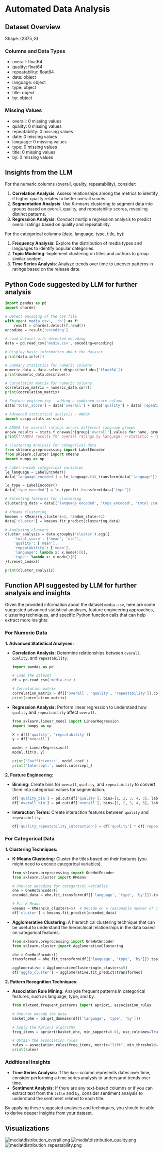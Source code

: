 # Automated Data Analysis

## Dataset Overview
Shape: (2375, 8)

### Columns and Data Types
- overall: float64
- quality: float64
- repeatability: float64
- date: object
- language: object
- type: object
- title: object
- by: object

### Missing Values
- overall: 0 missing values
- quality: 0 missing values
- repeatability: 0 missing values
- date: 0 missing values
- language: 0 missing values
- type: 0 missing values
- title: 0 missing values
- by: 0 missing values

## Insights from the LLM
For the numeric columns (overall, quality, repeatability), consider:

1. **Correlation Analysis**: Assess relationships among the metrics to identify if higher quality relates to better overall scores.
2. **Segmentation Analysis**: Use K-means clustering to segment data into groups based on overall, quality, and repeatability scores, revealing distinct patterns.
3. **Regression Analysis**: Conduct multiple regression analysis to predict overall ratings based on quality and repeatability.

For the categorical columns (date, language, type, title, by):

1. **Frequency Analysis**: Explore the distribution of media types and languages to identify popular categories.
2. **Topic Modeling**: Implement clustering on titles and authors to group similar content.
3. **Time Series Analysis**: Analyze trends over time to uncover patterns in ratings based on the release date.


## Python Code suggested by LLM for further analysis
```python
import pandas as pd
import chardet

# Detect encoding of the CSV file
with open('media.csv', 'rb') as f:
    result = chardet.detect(f.read())
encoding = result['encoding']

# Load dataset with detected encoding
data = pd.read_csv('media.csv', encoding=encoding)

# Display basic information about the dataset
print(data.info())

# Summary statistics for numeric columns
numeric_data = data.select_dtypes(include=['float64'])
print(numeric_data.describe())

# Correlation matrix for numeric columns
correlation_matrix = numeric_data.corr()
print(correlation_matrix)

# Feature engineering - adding a combined score column
data['total_score'] = data['overall'] + data['quality'] + data['repeatability']

# Advanced statistical analysis - ANOVA
import scipy.stats as stats

# ANOVA for overall ratings across different language groups
anova_results = stats.f_oneway(*[group['overall'].values for name, group in data.groupby('language')])
print(f'ANOVA results for overall ratings by language: F-statistic = {anova_results.statistic}, p-value = {anova_results.pvalue}')

# Clustering Analysis for categorical data
from sklearn.preprocessing import LabelEncoder
from sklearn.cluster import KMeans
import numpy as np

# Label encode categorical variables
le_language = LabelEncoder()
data['language_encoded'] = le_language.fit_transform(data['language'])

le_type = LabelEncoder()
data['type_encoded'] = le_type.fit_transform(data['type'])

# Selecting features for clustering
clustering_data = data[['language_encoded', 'type_encoded', 'total_score']]

# KMeans clustering
kmeans = KMeans(n_clusters=3, random_state=42)
data['cluster'] = kmeans.fit_predict(clustering_data)

# Analyzing clusters
cluster_analysis = data.groupby('cluster').agg({
    'total_score': ['mean', 'std'],
    'quality': ['mean'],
    'repeatability': ['mean'],
    'language': lambda x: x.mode()[0],
    'type': lambda x: x.mode()[0]
}).reset_index()

print(cluster_analysis)
```


## Function API suggested by LLM for further analysis and insights
Given the provided information about the dataset `media.csv`, here are some suggested advanced statistical analyses, feature engineering approaches, clustering techniques, and specific Python function calls that can help extract more insights:

### For Numeric Data
**1. Advanced Statistical Analyses:**
- **Correlation Analysis:** Determine relationships between `overall`, `quality`, and `repeatability`.
  ```python
  import pandas as pd
  
  # Load the dataset
  df = pd.read_csv('media.csv')
  
  # Correlation matrix
  correlation_matrix = df[['overall', 'quality', 'repeatability']].corr()
  print(correlation_matrix)
  ```

- **Regression Analysis:** Perform linear regression to understand how `quality` and `repeatability` affect `overall`.
  ```python
  from sklearn.linear_model import LinearRegression
  import numpy as np

  X = df[['quality', 'repeatability']]
  y = df['overall']

  model = LinearRegression()
  model.fit(X, y)
  
  print('Coefficients:', model.coef_)
  print('Intercept:', model.intercept_)
  ```

**2. Feature Engineering:**
- **Binning:** Create bins for `overall`, `quality`, and `repeatability` to convert them into categorical values for segmentation.
  ```python
  df['quality_bin'] = pd.cut(df['quality'], bins=[1, 2, 3, 4, 5], labels=['Low', 'Medium', 'High', 'Very High'])
  df['overall_bin'] = pd.cut(df['overall'], bins=[1, 2, 3, 4, 5], labels=['Poor', 'Average', 'Good', 'Excellent'])
  ```
  
- **Interaction Terms:** Create interaction features between `quality` and `repeatability`.
  ```python
  df['quality_repeatability_interaction'] = df['quality'] * df['repeatability']
  ```

### For Categorical Data
**1. Clustering Techniques:**
- **K-Means Clustering:** Cluster the titles based on their features (you might need to encode categorical variables).
  ```python
  from sklearn.preprocessing import OneHotEncoder
  from sklearn.cluster import KMeans

  # One-hot encoding for categorical variables
  ohe = OneHotEncoder()
  encoded_data = ohe.fit_transform(df[['language', 'type', 'by']]).toarray()

  # Fit K-Means
  kmeans = KMeans(n_clusters=5)  # Decide on a reasonable number of clusters
  df['cluster'] = kmeans.fit_predict(encoded_data)
  ```

- **Agglomerative Clustering:** A hierarchical clustering technique that can be useful to understand the hierarchical relationships in the data based on categorical features.
  ```python
  from sklearn.preprocessing import OneHotEncoder
  from sklearn.cluster import AgglomerativeClustering
  
  ohe = OneHotEncoder()
  transformed = ohe.fit_transform(df[['language', 'type', 'by']]).toarray()
  
  agglomerative = AgglomerativeClustering(n_clusters=5)
  df['agglo_cluster'] = agglomerative.fit_predict(transformed)
  ```

**2. Pattern Recognition Techniques:**
- **Association Rule Mining:** Analyze frequent patterns in categorical features, such as language, type, and by.
  ```python
  from mlxtend.frequent_patterns import apriori, association_rules
  
  # One-hot encode the data
  basket_ohe = pd.get_dummies(df[['language', 'type', 'by']])
  
  # Apply the Apriori algorithm
  freq_items = apriori(basket_ohe, min_support=0.01, use_colnames=True)
  
  # Obtain the association rules
  rules = association_rules(freq_items, metric="lift", min_threshold=1)
  print(rules)
  ```

### Additional Insights
- **Time Series Analysis:** If the `date` column represents dates over time, consider performing a time series analysis to understand trends over time.
- **Sentiment Analysis:** If there are any text-based columns or if you can extract text from the `title` and `by`, consider sentiment analysis to understand the sentiment related to each title.

By applying these suggested analyses and techniques, you should be able to derive deeper insights from your dataset.

## Visualizations
![media\distribution_overall.png](media\distribution_overall.png)
![media\distribution_quality.png](media\distribution_quality.png)
![media\distribution_repeatability.png](media\distribution_repeatability.png)

